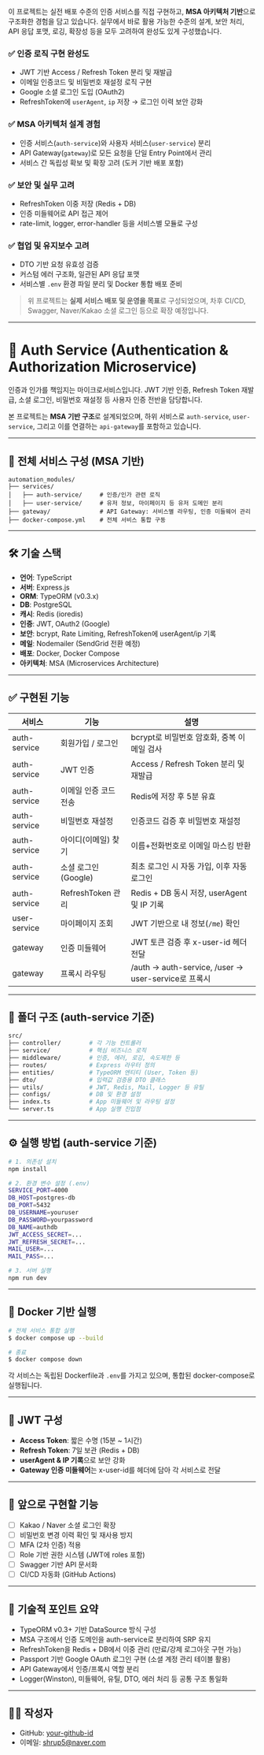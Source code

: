 이 프로젝트는 실전 배포 수준의 인증 서비스를 직접 구현하고, **MSA 아키텍처 기반**으로 구조화한 경험을 담고 있습니다. 실무에서 바로 활용 가능한 수준의 설계, 보안 처리, API 응답 포맷, 로깅, 확장성 등을 모두 고려하여 완성도 있게 구성했습니다.

### ✅ 인증 로직 구현 완성도
- JWT 기반 Access / Refresh Token 분리 및 재발급
- 이메일 인증코드 및 비밀번호 재설정 로직 구현
- Google 소셜 로그인 도입 (OAuth2)
- RefreshToken에 `userAgent`, `ip` 저장 → 로그인 이력 보안 강화

### ✅ MSA 아키텍처 설계 경험
- 인증 서비스(`auth-service`)와 사용자 서비스(`user-service`) 분리
- API Gateway(`gateway`)로 모든 요청을 단일 Entry Point에서 관리
- 서비스 간 독립성 확보 및 확장 고려 (도커 기반 배포 포함)

### ✅ 보안 및 실무 고려
- RefreshToken 이중 저장 (Redis + DB)
- 인증 미들웨어로 API 접근 제어
- rate-limit, logger, error-handler 등을 서비스별 모듈로 구성

### ✅ 협업 및 유지보수 고려
- DTO 기반 요청 유효성 검증
- 커스텀 에러 구조화, 일관된 API 응답 포맷
- 서비스별 `.env` 환경 파일 분리 및 Docker 통합 배포 준비

> 위 프로젝트는 **실제 서비스 배포 및 운영을 목표**로 구성되었으며, 차후 CI/CD, Swagger, Naver/Kakao 소셜 로그인 등으로 확장 예정입니다.

---

# 🔐 Auth Service (Authentication & Authorization Microservice)

인증과 인가를 책임지는 마이크로서비스입니다. JWT 기반 인증, Refresh Token 재발급, 소셜 로그인, 비밀번호 재설정 등 사용자 인증 전반을 담당합니다.

본 프로젝트는 **MSA 기반 구조**로 설계되었으며, 하위 서비스로 `auth-service`, `user-service`, 그리고 이를 연결하는 `api-gateway`를 포함하고 있습니다.

---

## 🧩 전체 서비스 구성 (MSA 기반)

```
automation_modules/
├── services/
│   ├── auth-service/     # 인증/인가 관련 로직
│   ├── user-service/     # 유저 정보, 마이페이지 등 유저 도메인 분리
├── gateway/              # API Gateway: 서비스별 라우팅, 인증 미들웨어 관리
├── docker-compose.yml    # 전체 서비스 통합 구동
```

---

## 🛠 기술 스택

- **언어**: TypeScript
- **서버**: Express.js
- **ORM**: TypeORM (v0.3.x)
- **DB**: PostgreSQL
- **캐시**: Redis (ioredis)
- **인증**: JWT, OAuth2 (Google)
- **보안**: bcrypt, Rate Limiting, RefreshToken에 userAgent/ip 기록
- **메일**: Nodemailer (SendGrid 전환 예정)
- **배포**: Docker, Docker Compose
- **아키텍처**: MSA (Microservices Architecture)

---

## ✅ 구현된 기능

| 서비스 | 기능 | 설명 |
|--------|------|------|
| auth-service | 회원가입 / 로그인 | bcrypt로 비밀번호 암호화, 중복 이메일 검사 |
| auth-service | JWT 인증 | Access / Refresh Token 분리 및 재발급 |
| auth-service | 이메일 인증 코드 전송 | Redis에 저장 후 5분 유효 |
| auth-service | 비밀번호 재설정 | 인증코드 검증 후 비밀번호 재설정 |
| auth-service | 아이디(이메일) 찾기 | 이름+전화번호로 이메일 마스킹 반환 |
| auth-service | 소셜 로그인 (Google) | 최초 로그인 시 자동 가입, 이후 자동 로그인 |
| auth-service | RefreshToken 관리 | Redis + DB 동시 저장, userAgent 및 IP 기록 |
| user-service | 마이페이지 조회 | JWT 기반으로 내 정보(`/me`) 확인 |
| gateway | 인증 미들웨어 | JWT 토큰 검증 후 x-user-id 헤더 전달 |
| gateway | 프록시 라우팅 | /auth → auth-service, /user → user-service로 프록시 |

---

## 📁 폴더 구조 (auth-service 기준)

```bash
src/
├── controller/        # 각 기능 컨트롤러
├── service/           # 핵심 비즈니스 로직
├── middleware/        # 인증, 에러, 로깅, 속도제한 등
├── routes/            # Express 라우터 정의
├── entities/          # TypeORM 엔티티 (User, Token 등)
├── dto/               # 입력값 검증용 DTO 클래스
├── utils/             # JWT, Redis, Mail, Logger 등 유틸
├── configs/           # DB 및 환경 설정
├── index.ts           # App 미들웨어 및 라우팅 설정
└── server.ts          # App 실행 진입점
```

---

## ⚙️ 실행 방법 (auth-service 기준)

```bash
# 1. 의존성 설치
npm install

# 2. 환경 변수 설정 (.env)
SERVICE_PORT=4000
DB_HOST=postgres-db
DB_PORT=5432
DB_USERNAME=youruser
DB_PASSWORD=yourpassword
DB_NAME=authdb
JWT_ACCESS_SECRET=...
JWT_REFRESH_SECRET=...
MAIL_USER=...
MAIL_PASS=...

# 3. 서버 실행
npm run dev
```

---

## 🐳 Docker 기반 실행

```bash
# 전체 서비스 통합 실행
$ docker compose up --build

# 종료
$ docker compose down
```

각 서비스는 독립된 Dockerfile과 `.env`를 가지고 있으며, 통합된 docker-compose로 실행됩니다.

---

## 🔐 JWT 구성

- **Access Token**: 짧은 수명 (15분 ~ 1시간)
- **Refresh Token**: 7일 보관 (Redis + DB)
- **userAgent & IP 기록**으로 보안 강화
- **Gateway 인증 미들웨어**는 x-user-id를 헤더에 담아 각 서비스로 전달

---

## 🔮 앞으로 구현할 기능

- [ ] Kakao / Naver 소셜 로그인 확장
- [ ] 비밀번호 변경 이력 확인 및 재사용 방지
- [ ] MFA (2차 인증) 적용
- [ ] Role 기반 권한 시스템 (JWT에 roles 포함)
- [ ] Swagger 기반 API 문서화
- [ ] CI/CD 자동화 (GitHub Actions)

---

## 📌 기술적 포인트 요약

- TypeORM v0.3+ 기반 DataSource 방식 구성
- MSA 구조에서 인증 도메인을 auth-service로 분리하여 SRP 유지
- RefreshToken을 Redis + DB에서 이중 관리 (만료/강제 로그아웃 구현 가능)
- Passport 기반 Google OAuth 로그인 구현 (소셜 계정 관리 테이블 활용)
- API Gateway에서 인증/프록시 역할 분리
- Logger(Winston), 미들웨어, 유틸, DTO, 에러 처리 등 공통 구조 통일화

---

## 🧑‍💻 작성자

- GitHub: [your-github-id](https://github.com/your-github-id)
- 이메일: shrup5@naver.com


